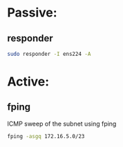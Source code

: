 # Passive:

## responder

```bash
sudo responder -I ens224 -A 
```

# Active:

## fping

ICMP sweep of the subnet using fping
```bash
fping -asgq 172.16.5.0/23
```